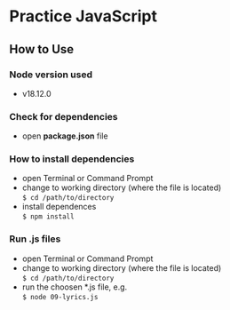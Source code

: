 # Practice JavaScript

## How to Use

### Node version used

- v18.12.0

### Check for dependencies

- open **package.json** file

### How to install dependencies

- open Terminal or Command Prompt
- change to working directory (where the file is located)  
  `$ cd /path/to/directory`
- install dependences  
  `$ npm install`

### Run .js files

- open Terminal or Command Prompt
- change to working directory (where the file is located)  
  `$ cd /path/to/directory`
- run the choosen \*.js file, e.g.  
  `$ node 09-lyrics.js`
